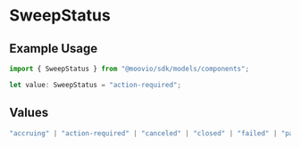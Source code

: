 # SweepStatus

## Example Usage

```typescript
import { SweepStatus } from "@moovio/sdk/models/components";

let value: SweepStatus = "action-required";
```

## Values

```typescript
"accruing" | "action-required" | "canceled" | "closed" | "failed" | "paid"
```